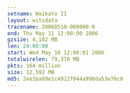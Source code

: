 ```yaml
---
setname: Waikato II
layout: witsdata
tracename: 20060510-000000-0
end: Thu May 11 12:00:00 2006
gzsize: 4,102 MB
len: 24:00:00
start: Wed May 10 12:00:01 2006
totalwirelen: 79,370 MB
pkts: 164 million
size: 12,592 MB
md5: 2ee1ba89e1c4912f044a990da53e76c0
---
```

